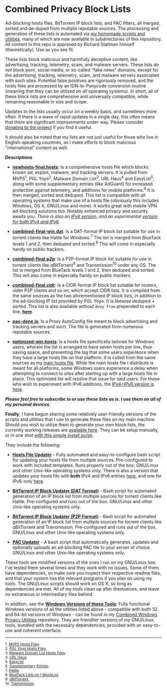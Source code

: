 # Combined Privacy Block Lists
Ad-blocking hosts files, BitTorrent IP block lists, and PAC filters, all merged, sorted and de-duped from multiple reputable sources. The processing and generation of these lists is automated via [my homemade scripts and utilities](https://github.com/bongochong/CombinedPrivacyBlockLists/tree/master/BLT), many of which are now available in subdirectories of this repository. All content in this repo is approved by Richard Stallman himself (theoretically). Use as you see fit.  

These lists block malicious and harmfully deceptive content, like advertising, tracking, telemetry, scam, and malware servers. These lists *do not* block porn, social media, or so-called "fake news" domains, except for the advertising, tracking, telemetry, scam, and malware servers associated with such sites. Potential false positives are rigorously removed, and the hosts files are processed by an IDN-to-Punycode conversion routine (meaning that they can be utilized on *all* operating systems). In short, all of these block lists are comprehensive and universally compatible, while remaining reasonable in size and scope.  

Updates to the lists usually occur on a weekly basis, and sometimes more often. If there is a wave of rapid updates in a single day, this often means that there are significant improvements under way. Please consider [donating to the project](https://github.com/bongochong/CombinedPrivacyBlockLists/blob/master/DONATE.md) if you find it useful.  

It should also be noted that my lists are not just useful for those who live in English-speaking countries, as I make efforts to block malicious "international" content as well.  

**Descriptions**

- [**newhosts-final.hosts**](https://raw.githubusercontent.com/bongochong/CombinedPrivacyBlockLists/master/newhosts-final.hosts): Is a comprehensive hosts file which blocks known ad, exploit, malware, and tracking servers. It is pulled from MVPS<sup>1</sup>, PGL Yoyo<sup>2</sup>, Malware Domain List<sup>3</sup>, URL Haus<sup>4</sup> and EasyList<sup>5</sup>, along with some supplementary entries (like AdGuard) for increased protection against telemetry, and additions for mobile platforms.<sup>6</sup> It is then merged, sorted and deduped. This list is compatible with all operating systems that make use of a hosts file (obviously this includes Windows, OS X, GNU/Linux and more). It works great with mobile VPN ad-blocking solutions too. Notably enhanced privacy and security awaits you. _There is also an [IPv6 version](https://raw.githubusercontent.com/bongochong/CombinedPrivacyBlockLists/master/newhosts-final-IPv6.hosts), and an experimental [version for both IPv4 and IPv6](https://raw.githubusercontent.com/bongochong/CombinedPrivacyBlockLists/master/newhosts-final-Dual.hosts)._

+ [**combined-final-win.dat**](https://raw.githubusercontent.com/bongochong/CombinedPrivacyBlockLists/master/combined-final-win.dat): Is a DAT-format IP block list suitable for use in torrent clients like Halite for Windows.<sup>7</sup> The list is merged from BlueTack levels 1 and 2, then deduped and sorted.<sup>8</sup> This will come in especially handy on public trackers.

* [**combined-final.p2p**](https://raw.githubusercontent.com/bongochong/CombinedPrivacyBlockLists/master/combined-final.p2p): Is a P2P-format IP block list suitable for use in torrent clients like qBitTorrent<sup>9</sup> and Transmission<sup>10</sup> under any OS. The list is merged from BlueTack levels 1 and 2, then deduped and sorted. This will also come in especially handy on public trackers.

* [**combined-final.cidr**](https://raw.githubusercontent.com/bongochong/CombinedPrivacyBlockLists/master/combined-final.cidr): Is a CIDR-format IP block list suitable for routers, older P2P clients and so on, which accept CIDR lists. It is compiled from the same sources as the two aforementioned IP block lists, in addition to the ad-blocking IP list provided by PGL Yoyo. It is likewise deduped + sorted. This list is also available without `deny from` prepended to each line, [**here**](https://raw.githubusercontent.com/bongochong/CombinedPrivacyBlockLists/master/NoFormatting/combined-flat.cidr).

+ [**pac-done.js**](https://raw.githubusercontent.com/bongochong/CombinedPrivacyBlockLists/master/pac-done.js): Is a Proxy AutoConfig file meant to block advertising and tracking servers and such. The file is generated from numerous reputable sources.

- [**optimized-win.hosts**](https://raw.githubusercontent.com/bongochong/CombinedPrivacyBlockLists/master/NoFormatting/optimized-win.hosts): Is a hosts file specifically tailored for Windows users, wherein the list is arranged to have seven hosts per line, thus saving space, and preventing the lag that some users experience when they have a large hosts file on that platform. It is culled from the same sources as my [main hosts file](https://raw.githubusercontent.com/bongochong/CombinedPrivacyBlockLists/master/newhosts-final.hosts). While the main hosts file I distribute is meant for all platforms, some Windows users experience a delay when attempting to connect to sites after starting up with a large hosts file in place. This optimized list will resolve that issue for said users. For those who wish to experiment with IPv6 additions, the [IPv4+IPv6 version is here](https://raw.githubusercontent.com/bongochong/CombinedPrivacyBlockLists/master/NoFormatting/optimized-win-Dual.hosts).

***Please feel free to subscribe to or use these lists as is. I use them on all of my personal devices.***

**Finally**, I have begun sharing some relatively user-friendly versions of the scripts and utilities that I use to generate these files on my main machine. Should you wish to utilize them to generate your own block lists, the currently working releases are [available here](https://github.com/bongochong/CombinedPrivacyBlockLists/tree/master/BLT). They can be setup manually, or in one shot [with this simple install script](https://github.com/bongochong/CombinedPrivacyBlockLists/blob/master/BLT/cpbl-installer.sh).  

They include the following:  
+ [**Hosts File Updater**](https://github.com/bongochong/CombinedPrivacyBlockLists/blob/master/BLT/update-hosts.sh) - Fully automated and easy-to-configure bash script for updating your hosts file from multiple sources. Pre-configured to work with included templates. Runs properly out of the box. GNU/Linux and other Unix-like operating systems only. There is also a version that updates your hosts file with **both** IPv4 and IPv6 entries [here](https://github.com/bongochong/CombinedPrivacyBlockLists/blob/master/BLT/update-hosts-dual.sh), and one for IPv6-only [here](https://github.com/bongochong/CombinedPrivacyBlockLists/blob/master/BLT/update-hosts-six.sh).

* [**BitTorrent IP Block Updater (DAT Format)**](https://github.com/bongochong/CombinedPrivacyBlockLists/blob/master/BLT/update-btdat.sh) - Bash script for automated generation of an IP block list from multiple sources for torrent clients like Halite. Pre-configured and runs out of the box. GNU/Linux and other Unix-like operating systems only.

- [**BitTorrent IP Block Updater (P2P Format)**](https://github.com/bongochong/CombinedPrivacyBlockLists/blob/master/BLT/update-btp2p.sh) - Bash script for automated generation of an IP block list from multiple sources for torrent clients like qBitTorrent and Transmission. Pre-configured and runs out of the box. GNU/Linux and other Unix-like operating systems only.

+ [**PAC Updater**](https://github.com/bongochong/CombinedPrivacyBlockLists/blob/master/BLT/update-pac.sh) - A bash script that automatically generates, updates and optionally uploads an ad-blocking PAC file to your server of choice. GNU/Linux and other Unix-like operating systems only.  

These tools are modified versions of the ones I run on my GNU/Linux box. I've tested them several times and they work with no issues. Some of them have dependencies, so make sure you inspect their respective readme files, and that your system has the relevant programs if you plan on using my tools. The GNU/Linux scripts should work on OS X, so long as dependencies are met. All of my tools clean up after themselves, and leave no extraneous or intermediary files behind.  

In addition, see the [**Windows Versions of these Tools**](https://github.com/bongochong/CWP-Utilities): Fully functional Windows versions of all the utilities listed above - compatible with both 32 and 64-bit versions of Windows - can be found in my [Combined Windows Privacy Utilities](https://github.com/bongochong/CWP-Utilities) repository. They are friendlier versions of my GNU/Linux tools, bundled with the necessary dependencies, provided with an easy-to-use and coherent interface.  

---

<sup>1. [MVPS Hosts Files](http://winhelp2002.mvps.org/). </sup> <br>
<sup>2. [PGL Yoyo Hosts Files](http://pgl.yoyo.org/adservers/). </sup> <br>
<sup>3. [Malware Domain List Hosts Files](http://www.malwaredomainlist.com/). </sup> <br>
<sup>4. [URL Haus](https://gitlab.com/curben/urlhaus-filter/raw/master/urlhaus-filter-hosts-online.txt). </sup> <br>
<sup>5. [EasyList](https://github.com/bongochong/CombinedPrivacyBlockLists/blob/master/ABP2Hosts/easylist_desktop-hosts.txt). </sup> <br>
<sup>6. [Supplementary](https://github.com/bongochong/CombinedPrivacyBlockLists/tree/master/WindowsTelemetryBlockSupplements) [Entries](https://github.com/bongochong/CombinedPrivacyBlockLists/tree/master/ABP2Hosts). </sup> <br>
<sup>7. [Halite](https://www.fosshub.com/Halite.html). </sup> <br>
<sup>8. [BlueTack Lists on I-BlockList](https://www.iblocklist.com/lists). </sup> <br>
<sup>9. [qBitTorrent](https://www.qbittorrent.org/). </sup> <br>
<sup>10. [Transmission](https://transmissionbt.com/). </sup> <br>
